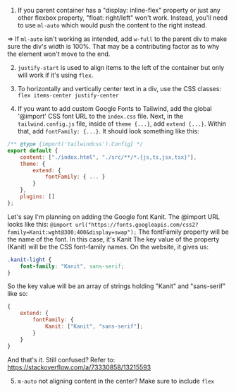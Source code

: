 1. If you parent container has a "display: inline-flex" property or just any other flexbox property, "float: right/left" won't work. Instead, you'll need to use `ml-auto` which would push the content to the right instead.

=> If `ml-auto` isn't working as intended, add `w-full` to the parent div to make sure the div's width is 100%. That may be a contributing factor as to why the element won't move to the end.

2. `justify-start` is used to align items to the left of the container but only will work if it's using `flex`.

3. To horizontally and vertically center text in a div, use the CSS classes: `flex items-center justify-center`

4. If you want to add custom Google Fonts to Tailwind, add the global '@import' CSS font URL to the `index.css` file. Next, in the `tailwind.config.js` file, inside of `theme {...}`, add `extend {...}`. Within that, add `fontFamily: {...}`. It should look something like this:

```javascript
/** @type {import('tailwindcss').Config} */
export default {
	content: ["./index.html", "./src/**/*.{js,ts,jsx,tsx}"],
	theme: {
		extend: {
			fontFamily: { ... }
		}
	},
	plugins: []
};
```

Let's say I'm planning on adding the Google font Kanit. The @import URL looks like this: `@import url("https://fonts.googleapis.com/css2?family=Kanit:wght@300;400&display=swap");` The fontFamily property will be the name of the font. In this case, it's Kanit The key value of the property (Kanit) will be the CSS font-family names. On the website, it gives us:

```css
.kanit-light {
	font-family: "Kanit", sans-serif;
}
```

So the key value will be an array of strings holding "Kanit" and "sans-serif" like so:

```javascript
{
	extend: {
		fontFamily: {
			Kanit: ["Kanit", "sans-serif"];
		}
	}
}
```

And that's it. Still confused? Refer to: https://stackoverflow.com/a/73330858/13215593

5. `m-auto` not aligning content in the center? Make sure to include `flex`

